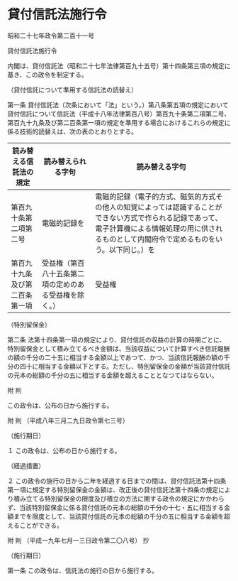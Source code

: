 # 貸付信託法施行令

昭和二十七年政令第二百十一号

貸付信託法施行令

内閣は、貸付信託法（昭和二十七年法律第百九十五号）第十四条第三項の規定に基き、この政令を制定する。

（貸付信託について準用する信託法の読替え）

第一条 貸付信託法（次条において「法」という。）第八条第五項の規定において貸付信託について信託法（平成十八年法律第百八号）第百九十条第二項第二号、第百九十九条及び第二百条第一項の規定を準用する場合におけるこれらの規定に係る技術的読替えは、次の表のとおりとする。

読み替える信託法の規定 | 読み替えられる字句 | 読み替える字句  
---|---|---  
第百九十条第二項第二号 | 電磁的記録を | 電磁的記録（電子的方式、磁気的方式その他人の知覚によっては認識することができない方式で作られる記録であって、電子計算機による情報処理の用に供されるものとして内閣府令で定めるものをいう。以下同じ。）を  
第百九十九条及び第二百条第一項 | 受益権（第百八十五条第二項の定めのある受益権を除く。） | 受益権  
  
（特別留保金）

第二条 法第十四条第一項の規定により、貸付信託の収益の計算の時期ごとに、特別留保金として積み立てるべき金額は、当該収益について計算すべき信託報酬の額の千分の二十五に相当する金額以上であつて、かつ、当該信託報酬の額の千分の四十に相当する金額以下とする。ただし、特別留保金の金額が当該貸付信託の元本の総額の千分の五に相当する金額を超えることとなつてはならない。

附 則

この政令は、公布の日から施行する。

附 則 （平成八年三月二九日政令第七三号）

（施行期日）

１ この政令は、公布の日から施行する。

（経過措置）

２ この政令の施行の日から二年を経過する日までの間は、貸付信託法第十四条第一項に規定する特別留保金の金額は、改正後の貸付信託法第十四条の規定により積み立てる特別留保金の限度及び積立の方法に関する政令の規定にかかわらず、当該特別留保金に係る貸付信託の元本の総額の千分の十七・五に相当する金額までを限度として、当該貸付信託の元本の総額の千分の五に相当する金額を超えることができる。

附 則 （平成一九年七月一三日政令第二〇八号） 抄

（施行期日）

第一条 この政令は、信託法の施行の日から施行する。
